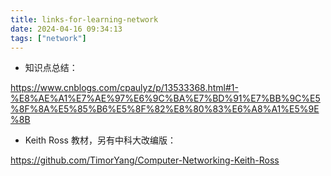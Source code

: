 ```yaml
---
title: links-for-learning-network
date: 2024-04-16 09:34:13
tags: ["network"]
---
```

- 知识点总结：

https://www.cnblogs.com/cpaulyz/p/13533368.html#1-%E8%AE%A1%E7%AE%97%E6%9C%BA%E7%BD%91%E7%BB%9C%E5%8F%8A%E5%85%B6%E5%8F%82%E8%80%83%E6%A8%A1%E5%9E%8B

- Keith Ross 教材，另有中科大改编版：

https://github.com/TimorYang/Computer-Networking-Keith-Ross

